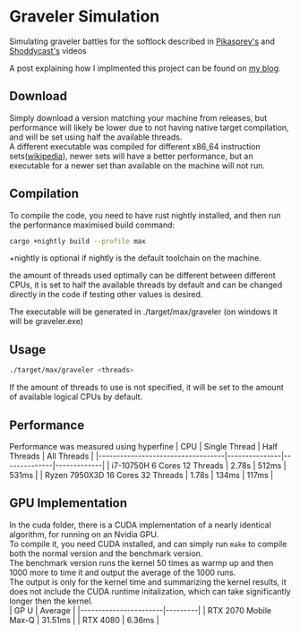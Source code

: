 # Graveler Simulation
Simulating graveler battles for the softlock described in [Pikasprey‬'s](https://www.youtube.com/watch?v=GgMl4PrdQeo&t=0s) and [Shoddycast's](https://www.youtube.com/watch?v=M8C8dHQE2Ro) videos

A post explaining how I implmented this project can be found on [my blog](https://barrcodes.dev/posts/graveler-simulation/).

## Download
Simply download a version matching your machine from releases, but performance will likely be lower due to not having native target compilation, and will be set using half the available threads.  
A different executable was compiled for different x86_64 instruction sets([wikipedia](https://en.wikipedia.org/wiki/X86-64#Microarchitecture)), newer sets will have a better performance, but an executable for a newer set than available on the machine will not run.
## Compilation
To compile the code, you need to have rust nightly installed, and then run the performance maximised build command:
```bash
cargo +nightly build --profile max
```
+nightly is optional if nightly is the default toolchain on the machine.  

the amount of threads used optimally can be different between different CPUs, it is set to half the available threads by default and can be changed directly in the code if testing other values is desired.

The executable will be generated in ./target/max/graveler (on windows it will be graveler.exe)

## Usage

```bash
./target/max/graveler <threads>
```

If the amount of threads to use is not specified, it will be set to the amount of available logical CPUs by default.

## Performance
Performance was measured using hyperfine
| CPU                               | Single Thread | Half Threads | All Threads |
|-----------------------------------|---------------|--------------|-------------|
| i7-10750H 6 Cores 12 Threads      | 2.78s         | 512ms        | 531ms       |
| Ryzen 7950X3D 16 Cores 32 Threads | 1.78s         | 134ms        | 117ms       |

## GPU Implementation
 In the cuda folder, there is a CUDA implementation of a nearly identical algorithm, for running on an Nvidia GPU.  
 To compile it, you need CUDA installed, and can simply run `make` to compile both the normal version and the benchmark version.  
 The benchmark version runs the kernel 50 times as warmp up and then 1000 more to time it and output the average of the 1000 runs.  
 The output is only for the kernel time and summarizing the kernel results, it does not include the CUDA runtime initalization, which can take significantly longer then the kernel.  
| GP U                  | Average |
|-----------------------|---------|
| RTX 2070 Mobile Max-Q | 31.51ms |
| RTX 4080              | 6.36ms  |
